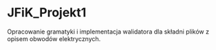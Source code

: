 # JFiK_Projekt1
Opracowanie gramatyki i implementacja walidatora dla  składni ﻿plików z opisem obwodów elektrycznych.
